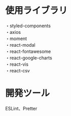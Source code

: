 # 使用ライブラリ
・styled-components<br/>
・axios<br/>
・moment<br/>
・react-modal<br/>
・react-fontawesome<br/>
・react-google-charts<br/>
・react-vis<br/>
・react-csv<br/>

# 開発ツール  
ESLint、Pretter
  
 
      
       　    
  　        　    
        　 
   
 
　
